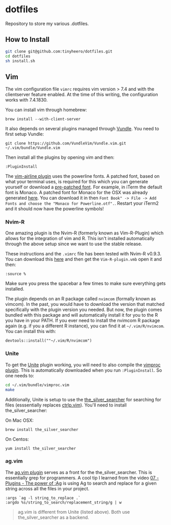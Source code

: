 # dotfiles

Repository to store my various .dotfiles. 

## How to Install

```bash
git clone git@github.com:tinyheero/dotfiles.git
cd dotfiles
sh install.sh
```

## Vim

The vim configuration file `vimrc` requires vim version > 7.4 and with the clientserver feature enabled. At the time of this writing, the configuration works with 7.4.1830.

You can install vim through homebrew:

```{bash}
brew install --with-client-server 
```

It also depends on several plugins managed through [Vundle](https://github.com/VundleVim/Vundle.vim). You need to first setup Vundle:

```{bash}
git clone https://github.com/VundleVim/Vundle.vim.git ~/.vim/bundle/Vundle.vim
```

Then install all the plugins by opening vim and then:

```
:PluginInstall
```

The [vim-airline plugin](https://github.com/vim-airline/vim-airline) uses the powerline fonts. A patched font, based on what your terminal uses, is required for this which you can generate yourself or download a [pre-patched font](https://github.com/powerline/fonts). For example, in iTerm the default font is Monaco. A patched font for Monaco for the OSX was already generated [here](https://gist.github.com/baopham/1838072#file-monaco-powerline-otf). You can download it in then `Font Book" -> File -> Add Fonts and choose the "Monaco for Powerline.otf".`. Restart your iTerm2 and it should now have the powerline symbols!

### Nvim-R

One amazing plugin is the Nvim-R (formerly known as Vim-R-Plugin) which allows for the integration of vim and R. This isn't installed automatically through the above setup since we want to use the stable release. 

These instructions and the `.vimrc` file has been tested with Nvim-R v0.9.3. You can download this [here](http://www.vim.org/scripts/script.php?script_id=2628) and then get the `Vim-R-plugin.vmb` open it and then:

```
:source %
```

Make sure you press the spacebar a few times to make sure everything gets installed. 

The plugin depends on an R package called `nvimcom` (formally known as vimcom). In the past, you would have to download the version that matched specifically with the plugin version you needed. But now, the plugin comes bundled with this package and will automatically install it for you to the R you have in your PATH. If you ever need to install the nvimcom R package again (e.g. if you a different R instance), you can find it at `~/.vim/R/nvimcom`. You can install this with:

```
devtools::install(""~/.vim/R/nvimcom")
```

### Unite

To get the [Unite](https://github.com/Shougo/unite.vim) plugin working, you will need to also compile the [vimproc plugin](https://github.com/Shougo/vimproc.vim). This is automatically downloaded when you run `:PluginInstall`. So one needs to:

```bash
cd ~/.vim/bundle/vimproc.vim
make
```

Additionally, Unite is setup to use the [the_silver_searcher](https://github.com/ggreer/the_silver_searcher) for searching for files (esssentially replaces [ctrlp.vim](https://github.com/ctrlpvim/ctrlp.vim)). You'll need to install the_silver_searcher:

On Mac OSX:

```
brew install the_silver_searcher
```

On Centos:

```
yum install the_silver_searcher
```

### ag.vim

The [ag.vim plugin](https://github.com/rking/ag.vim) serves as a front for the the_silver_searcher. This is essentially grep for programmers. A cool tip I learned from the video [07 - Plugins - The power of :Ag](https://www.youtube.com/watch?v=XzN4h4dj4cE) is using Ag to search and replace for a given string across all the files in your project.

```
:args `ag -l string_to_replace .`
:argdo %s/string_to_search/replacement_string/g | w
```

> ag.vim is different from Unite (listed above). Both use the_silver_searcher as a backend.
